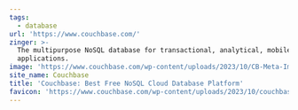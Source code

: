 ```yaml
---
tags:
  - database
url: 'https://www.couchbase.com/'
zinger: >-
  The multipurpose NoSQL database for transactional, analytical, mobile, and AI
  applications.
image: 'https://www.couchbase.com/wp-content/uploads/2023/10/CB-Meta-Image-1.png'
site_name: Couchbase
title: 'Couchbase: Best Free NoSQL Cloud Database Platform'
favicon: 'https://www.couchbase.com/wp-content/uploads/2023/10/couchbase-favicon.svg'
---
```


